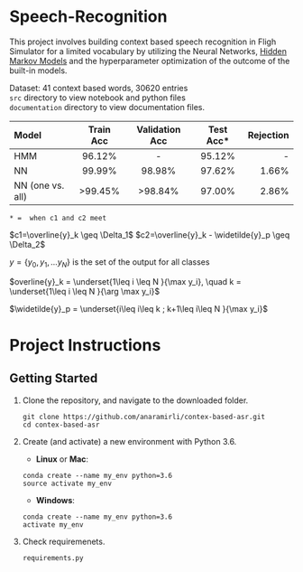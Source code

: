 # Speech-Recognition

This project involves building context based speech recognition in Fligh Simulator for a limited vocabulary by utilizing the Neural Networks, [Hidden Markov Models](https://mi.eng.cam.ac.uk/~mjfg/mjfg_NOW.pdf) and the hyperparameter optimization of the outcome of the built-in models.


Dataset: 41 context based words, 30620 entries<br/>
`src` directory to view notebook and python files<br/>
`documentation` directory to view documentation files.<br/>


| Model | Train Acc | Validation Acc | Test Acc* | Rejection
| :--- | :---: | :---: | :---: | ---: |     
| HMM   | 96.12% | - | 95.12% | - |
| NN | 99.99% | 98.98% | 97.62% | 1.66% |
| NN (one vs. all) | >99.45% | >98.84% | 97.00% | 2.86% |

`* =  when c1 and c2 meet`

$c1=\overline{y}_k \geq \Delta_1$
$c2=\overline{y}_k - \widetilde{y}_p \geq \Delta_2$

$y = \left \{ {y_0,y_1,... {y}_{N}} \right \}$ is the set of the  output for all classes

$overline{y}_k = \underset{1\leq i \leq N }{\max y_i}, \quad k = \underset{1\leq i \leq N }{\arg \max y_i}$

$\widetilde{y}_p = \underset{i\leq i\leq k ; k+1\leq i\leq N }{\max y_i}$


# Project Instructions

## Getting Started

1. Clone the repository, and navigate to the downloaded folder.

    ```
    git clone https://github.com/anaramirli/contex-based-asr.git
    cd contex-based-asr
    ```
    
2. Create (and activate) a new environment with Python 3.6.

    * **Linux** or **Mac**:
    ```
    conda create --name my_env python=3.6
    source activate my_env
    ```
    
    * **Windows**:
    
    ```
    conda create --name my_env python=3.6
    activate my_env
    ```

3. Check requiremenets.
    ```
    requirements.py
    ```
